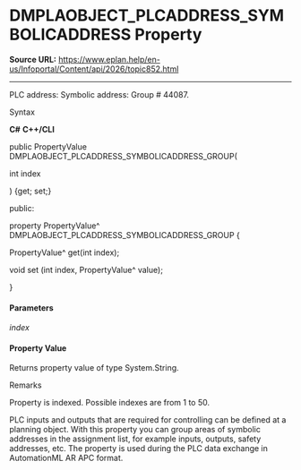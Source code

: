# DMPLAOBJECT_PLCADDRESS_SYMBOLICADDRESS Property

**Source URL:** https://www.eplan.help/en-us/Infoportal/Content/api/2026/topic852.html

---

PLC address: Symbolic address: Group # 44087.

Syntax

**C#**
**C++/CLI**


public PropertyValue DMPLAOBJECT_PLCADDRESS_SYMBOLICADDRESS_GROUP( 

   int index

) {get; set;}

public:

property PropertyValue^ DMPLAOBJECT_PLCADDRESS_SYMBOLICADDRESS_GROUP {

   PropertyValue^ get(int index);

   void set (int index, PropertyValue^ value);

}


#### Parameters

*index*

#### Property Value

Returns property value of type System.String.

Remarks

Property is indexed. Possible indexes are from 1 to 50.

PLC inputs and outputs that are required for controlling can be defined at a planning object. With this property you can group areas of symbolic addresses in the assignment list, for example inputs, outputs, safety addresses, etc. The property is used during the PLC data exchange in AutomationML AR APC format.
